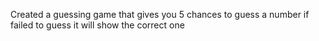 Created a guessing game that gives you 5 chances to guess a number if failed to guess it will show the correct one
